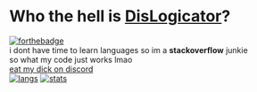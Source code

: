 # Who the hell is [DisLogicator](http://bit.ly/DisLogicator)?
[![forthebadge](https://forthebadge.com/images/badges/powered-by-black-magic.svg)](http://bit.ly/DisLogicator)</br>
i dont have time to learn languages so im a **stackoverflow** junkie</br>
so what my code just works lmao</br>
[eat my dick on discord](https://discord.com/users/817939419293548557)</br>
[![langs](https://github-readme-stats.vercel.app/api/top-langs/?username=DisLogicator&theme=blue-green&layout=compact)](http://bit.ly/DisLogicator)
[![stats](https://github-readme-stats.vercel.app/api?username=DisLogicator&theme=blue-green&layout=compact)](http://bit.ly/DisLogicator)</br>
<!--&theme=blue-green-->
